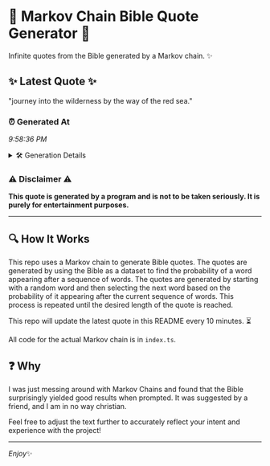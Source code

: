 # 📖 Markov Chain Bible Quote Generator 📖

Infinite quotes from the Bible generated by a Markov chain. ✨

## ✨ Latest Quote ✨
"journey into the wilderness by the way of the red sea."

### ⏰ Generated At
*9:58:36 PM*

<details>
    <summary>🛠️ Generation Details</summary>
    <p>
        <strong>🌱 Seed:</strong> journey<br>
        <strong>🔄 Iterations:</strong> 10<br>
        <strong>📜 Context History:</strong><br>[ journey ]: into<br>[ journey, into ]: the<br>[ journey, into, the ]: wilderness<br>[ journey, into, the, wilderness ]: by<br>[ journey, into, the, wilderness, by ]: the<br>[ journey, into, the, wilderness, by, the ]: way<br>[ into, the, wilderness, by, the, way ]: of<br>[ the, wilderness, by, the, way, of ]: the<br>[ wilderness, by, the, way, of, the ]: red<br>[ by, the, way, of, the, red ]: sea.<br>
    </p>
</details>

### ⚠️ Disclaimer ⚠️
**This quote is generated by a program and is not to be taken seriously. It is purely for entertainment purposes.**

---

## 🔍 How It Works

This repo uses a Markov chain to generate Bible quotes. The quotes are generated by using the Bible as a dataset to find the probability of a word appearing after a sequence of words. The quotes are generated by starting with a random word and then selecting the next word based on the probability of it appearing after the current sequence of words. This process is repeated until the desired length of the quote is reached.

This repo will update the latest quote in this README every 10 minutes. ⏳

All code for the actual Markov chain is in `index.ts`.

## ❓ Why

I was just messing around with Markov Chains and found that the Bible surprisingly yielded good results when prompted. 
It was suggested by a friend, and I am in no way christian.

Feel free to adjust the text further to accurately reflect your intent and experience with the project!

---

*Enjoy*✨
